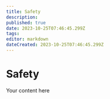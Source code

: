 ```yaml
---
title: Safety
description: 
published: true
date: 2023-10-25T07:46:45.299Z
tags: 
editor: markdown
dateCreated: 2023-10-25T07:46:45.299Z
---
```


# Safety
Your content here